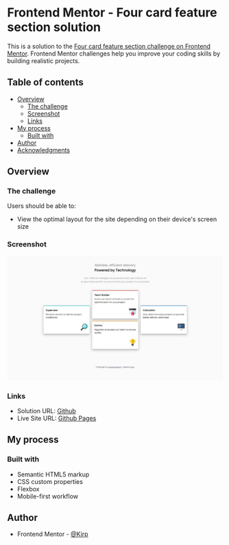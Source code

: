 # Frontend Mentor - Four card feature section solution

This is a solution to the [Four card feature section challenge on Frontend Mentor](https://www.frontendmentor.io/challenges/four-card-feature-section-weK1eFYK). Frontend Mentor challenges help you improve your coding skills by building realistic projects. 

## Table of contents

- [Overview](#overview)
  - [The challenge](#the-challenge)
  - [Screenshot](#screenshot)
  - [Links](#links)
- [My process](#my-process)
  - [Built with](#built-with)
- [Author](#author)
- [Acknowledgments](#acknowledgments)


## Overview

### The challenge

Users should be able to:

- View the optimal layout for the site depending on their device's screen size

### Screenshot

![](./images/screenshot.jpeg)

### Links

- Solution URL: [Github](https://github.com/Kirp/four-card-feature-section-solution)
- Live Site URL: [Github Pages](https://kirp.github.io/four-card-feature-section-solution/)

## My process

### Built with

- Semantic HTML5 markup
- CSS custom properties
- Flexbox
- Mobile-first workflow

## Author

- Frontend Mentor - [@Kirp](https://www.frontendmentor.io/profile/Kirp)

